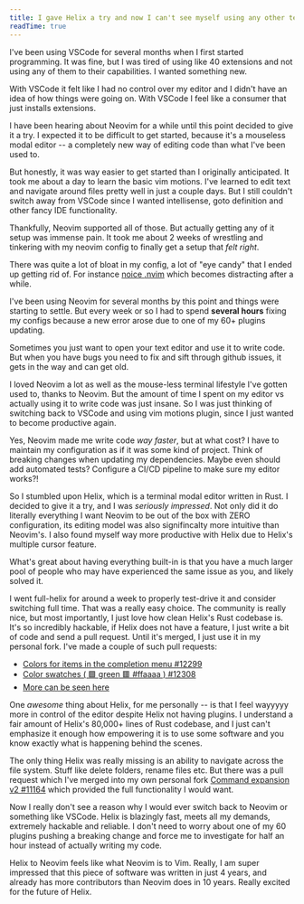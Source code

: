 ```yaml
---
title: I gave Helix a try and now I can't see myself using any other text editor
readTime: true
---
```


I've been using VSCode for several months when I first started programming. It was fine, but I was tired of using like 40 extensions and not using any of them to their capabilities. I wanted something new.

<!--more-->

With VSCode it felt like I had no control over my editor and I didn't have an idea of how things were going on. With VSCode I feel like a consumer that just installs extensions.

I have been hearing about Neovim for a while until this point decided to give it a try. I expected it to be difficult to get started, because it's a mouseless modal editor -- a completely new way of editing code than what I've been used to.

But honestly, it was way easier to get started than I originally anticipated. It took me about a day to learn the basic vim motions. I've learned to edit text and navigate around files pretty well in just a couple days. But I still couldn't switch away from VSCode since I wanted intellisense, goto definition and other fancy IDE functionality.

Thankfully, Neovim supported all of those. But actually getting any of it setup was immense pain. It took me about 2 weeks of wrestling and tinkering with my neovim config to finally get a setup that _felt right_.

There was quite a lot of bloat in my config, a lot of "eye candy" that I ended up getting rid of. For instance
[noice <!--typos-ignore-->
.nvim](https://github.com/folke/noice.nvim) which becomes distracting after a while.

I've been using Neovim for several months by this point and things were starting to settle. But every week or so I had to spend **several hours** fixing my configs because a new error arose due to one of my 60+ plugins updating.

Sometimes you just want to open your text editor and use it to write code. But when you have bugs you need to fix and sift through github issues, it gets in the way and can get old.

I loved Neovim a lot as well as the mouse-less terminal lifestyle I've gotten used to, thanks to Neovim. But the amount of time I spent on my editor vs actually using it to write code was just insane. So I was just thinking of switching back to VSCode and using vim motions plugin, since I just wanted to become productive again.

Yes, Neovim made me write code _way faster_, but at what cost? I have to maintain my configuration as if it was some kind of project. Think of breaking changes when updating my dependencies. Maybe even should add automated tests? Configure a CI/CD pipeline to make sure my editor works?!

So I stumbled upon Helix, which is a terminal modal editor written in Rust. I decided to give it a try, and I was _seriously impressed_. Not only did it do literally everything I want Neovim to be out of the box with ZERO configuration, its editing model was also signifincalty more intuitive than Neovim's. I also found myself way more productive with Helix due to Helix's multiple cursor feature.

What's great about having everything built-in is that you have a much larger pool of people who may have experienced the same issue as you, and likely solved it.

I went full-helix for around a week to properly test-drive it and consider switching full time. That was a really easy choice. The community is really nice, but most importantly, I just love how clean Helix's Rust codebase is. It's so incredibly hackable, if Helix does not have a feature, I just write a bit of code and send a pull request. Until it's merged, I just use it in my personal fork. I've made a couple of such pull requests:

- [Colors for items in the completion menu #12299](https://github.com/helix-editor/helix/pull/12299)
- [Color swatches ( 🟩 green 🟥 #ffaaaa ) #12308](https://github.com/helix-editor/helix/pull/12308)
- [More can be seen here](https://github.com/helix-editor/helix/pulls?q=is%3Apr+author%3ANikitaRevenco+is%3Aclosed+is%3Amerged)

One _awesome_ thing about Helix, for me personally -- is that I feel wayyyyy more in control of the editor despite Helix not having plugins. I understand a fair amount of Helix's 80,000+ lines of Rust codebase, and I just can't emphasize it enough how empowering it is to use some software and you know exactly what is happening behind the scenes.

The only thing Helix was really missing is an ability to navigate across the file system. Stuff like delete folders, rename files etc. But there was a pull request which I've merged into my own personal fork [Command expansion v2 #11164](https://github.com/helix-editor/helix/pull/11164) which provided the full functionality I would want.

Now I really don't see a reason why I would ever switch back to Neovim or something like VSCode. Helix is blazingly fast, meets all my demands, extremely hackable and reliable. I don't need to worry about one of my 60 plugins pushing a breaking change and force me to investigate for half an hour instead of actually writing my code.

Helix to Neovim feels like what Neovim is to Vim. Really, I am super impressed that this piece of software was written in just 4 years, and already has more contributors than Neovim does in 10 years. Really excited for the future of Helix.
